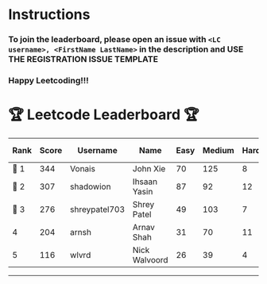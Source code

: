 # Instructions
### To join the leaderboard, please open an issue with `<LC username>, <FirstName LastName>` in the description and USE THE REGISTRATION ISSUE TEMPLATE
### Happy Leetcoding!!!


# 🏆 Leetcode Leaderboard 🏆

| Rank | Score | Username       | Name | Easy | Medium | Hard | Problems Solved |
|------|----------------|-----------------|-------------------|--------------|--------------|--------------|--------------|
| 🥇 1 | 344 | Vonais | John Xie | 70 | 125 | 8 | 203 |
| 🥈 2 | 307 | shadowion | Ihsaan Yasin | 87 | 92 | 12 | 191 |
| 🥉 3 | 276 | shreypatel703 | Shrey Patel | 49 | 103 | 7 | 159 |
| 4 | 204 | arnsh | Arnav Shah | 31 | 70 | 11 | 112 |
| 5 | 116 | wlvrd | Nick Walvoord | 26 | 39 | 4 | 69 |
---